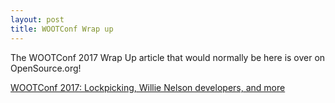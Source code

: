 ```yaml
---
layout: post
title: WOOTConf Wrap up
---
```


The WOOTConf 2017 Wrap Up article that would normally be here is over on OpenSource.org!

[WOOTConf 2017: Lockpicking, Willie Nelson developers, and more](https://opensource.com/article/17/1/women-open-technology-miniconf)
